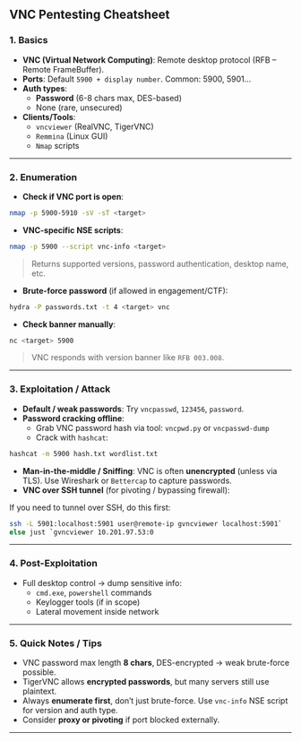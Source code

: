 ## **VNC Pentesting Cheatsheet**

### **1. Basics**

- **VNC (Virtual Network Computing)**: Remote desktop protocol (RFB – Remote FrameBuffer).
- **Ports**: Default `5900 + display number`. Common: 5900, 5901…
- **Auth types**:
    - **Password** (6-8 chars max, DES-based)
    - None (rare, unsecured)
- **Clients/Tools**:
    - `vncviewer` (RealVNC, TigerVNC)
    - `Remmina` (Linux GUI)
    - `Nmap` scripts

---

### **2. Enumeration**
- **Check if VNC port is open**: 

```bash
nmap -p 5900-5910 -sV -sT <target>
```

- **VNC-specific NSE scripts**:

```bash
nmap -p 5900 --script vnc-info <target>
```

> Returns supported versions, password authentication, desktop name, etc.

- **Brute-force password** (if allowed in engagement/CTF):

```bash
hydra -P passwords.txt -t 4 <target> vnc
```

- **Check banner manually**:

```bash
nc <target> 5900
```

> VNC responds with version banner like `RFB 003.008`.

---

### **3. Exploitation / Attack**

- **Default / weak passwords**: Try `vncpasswd`, `123456`, `password`.
- **Password cracking offline**:
    - Grab VNC password hash via tool: `vncpwd.py` or `vncpasswd-dump`
    - Crack with `hashcat`:

```bash
hashcat -m 5900 hash.txt wordlist.txt
```

- **Man-in-the-middle / Sniffing**: VNC is often **unencrypted** (unless via TLS). Use Wireshark or `Bettercap` to capture passwords.
- **VNC over SSH tunnel** (for pivoting / bypassing firewall):

If you need to tunnel over SSH, do this first:

```bash
ssh -L 5901:localhost:5901 user@remote-ip gvncviewer localhost:5901`
else just `gvncviewer 10.201.97.53:0
```

---

### **4. Post-Exploitation**

- Full desktop control → dump sensitive info:
    - `cmd.exe`, `powershell` commands
    - Keylogger tools (if in scope)
    - Lateral movement inside network

---

### **5. Quick Notes / Tips**

- VNC password max length **8 chars**, DES-encrypted → weak brute-force possible.
- TigerVNC allows **encrypted passwords**, but many servers still use plaintext.
- Always **enumerate first**, don’t just brute-force. Use `vnc-info` NSE script for version and auth type.
- Consider **proxy or pivoting** if port blocked externally.

---